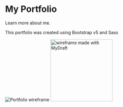 # My Portfolio

Learn more about me.

This portfolio was created using Bootstrap v5 and Sass

![Portfolio wireframe](/bootstrap-v5/images/DDacanayPortfolio_wireframe.jpg?raw=true "Portfolio Wireframe")
<img src="bootstrap/images/DDacanayPortfolio_wireframe.jpg" width="200px" alt="wireframe made with MyDraft" />
